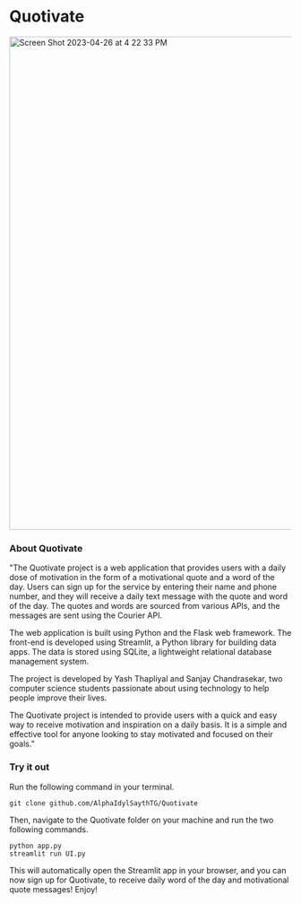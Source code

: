 # Quotivate
<img width="880" alt="Screen Shot 2023-04-26 at 4 22 33 PM" src="https://user-images.githubusercontent.com/123337877/234728435-f0ae7859-4dd2-4360-bab3-e532d2716b6b.png">

### About Quotivate
"The Quotivate project is a web application that provides users with a daily dose of motivation in the form of a motivational quote and a word of the day. Users can sign up for the service by entering their name and phone number, and they will receive a daily text message with the quote and word of the day. The quotes and words are sourced from various APIs, and the messages are sent using the Courier API.

The web application is built using Python and the Flask web framework. The front-end is developed using Streamlit, a Python library for building data apps. The data is stored using SQLite, a lightweight relational database management system.

The project is developed by Yash Thapliyal and Sanjay Chandrasekar, two computer science students passionate about using technology to help people improve their lives.

The Quotivate project is intended to provide users with a quick and easy way to receive motivation and inspiration on a daily basis. It is a simple and effective tool for anyone looking to stay motivated and focused on their goals."

### Try it out
Run the following command in your terminal.
```
git clone github.com/AlphaIdylSaythTG/Quotivate
```
Then, navigate to the Quotivate folder on your machine and run the two following commands.
```
python app.py
streamlit run UI.py
```
This will automatically open the Streamlit app in your browser, and you can now sign up for Quotivate, to receive daily word of the day and motivational quote messages! Enjoy!
